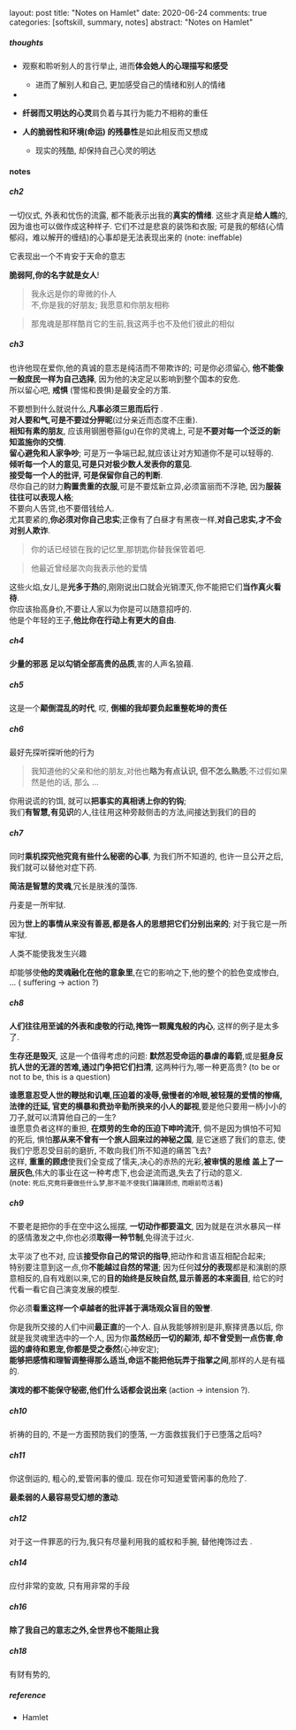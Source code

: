 layout: post
title: "Notes on Hamlet"
date: 2020-06-24
comments: true
categories:  [softskill, summary, notes]
abstract: "Notes on Hamlet"



##### thoughts
  *  观察和聆听别人的言行举止, 进而**体会她人的心理描写和感受**
      - 进而了解别人和自己,  更加感受自己的情绪和别人的情绪  

  *  

  *  **纤弱而又明达的心灵**肩负着与其行为能力不相称的重任

  *  **人的脆弱性和环境(命运) 的残暴性**是如此相反而又想成
      - 现实的残酷, 却保持自己心灵的明达



#### notes

##### ch2
一切仪式, 外表和忧伤的流露, 都不能表示出我的**真实的情绪**.
这些才真是**给人瞧**的,因为谁也可以做作成这种样子.
它们不过是悲哀的装饰和衣服;
可是我的郁结(心情郁闷，难以解开的缠结)的心事却是无法表现出来的 (note: ineffable)

它表现出一个不肯安于天命的意志


**脆弱阿,你的名字就是女人**!

> 我永远是你的卑微的仆人  
> 不,你是我的好朋友; 我愿意和你朋友相称    

>    
> 那鬼魂是那样酷肖它的生前,我这两手也不及他们彼此的相似  


##### ch3
也许他现在爱你,他的真诚的意志是纯洁而不带欺诈的; 可是你必须留心, **他不能像一般庶民一样为自己选择**,
因为他的决定足以影响到整个国本的安危.  
所以留心吧, **戒惧** (警惕和畏惧)是最安全的方策.


不要想到什么就说什么,**凡事必须三思而后行** .  
**对人要和气,可是不要过分狎昵**(过分亲近而态度不庄重).  
**相知有素的朋友**, 应该用钢圈卷箍(gu)在你的灵魂上, 可是**不要对每一个泛泛的新知滥施你的交情**.  
**留心避免和人家争吵**; 可是万一争端已起,就应该让对方知道你不是可以轻辱的.  
**倾听每一个人的意见,可是只对极少数人发表你的意见**.  
**接受每一个人的批评, 可是保留你自己的判断**.  
尽你自己的财力**购置贵重的衣服**,可是不要炫新立异,必须富丽而不浮艳, 因为**服装往往可以表现人格**;  
不要向人告贷,也不要借钱给人.  
尤其要紧的,**你必须对你自己忠实**;正像有了白昼才有黑夜一样,**对自己忠实,才不会对别人欺诈**.  

>  
> 你的话已经锁在我的记忆里,那钥匙你替我保管着吧.  

>  
> 他最近曾经屡次向我表示他的爱情  

这些火焰,女儿,是**光多于热**的,刚刚说出口就会光销湮灭,你不能把它们**当作真火看待**.  
你应该抬高身价,不要让人家以为你是可以随意招呼的.   
他是个年轻的王子,**他比你在行动上有更大的自由**.  

##### ch4
**少量的邪恶 足以勾销全部高贵的品质**,害的人声名狼藉.

##### ch5
这是一个**颠倒混乱的时代**, 哎, **倒楣的我却要负起重整乾坤的责任**


##### ch6
最好先探听探听他的行为

>  
>  我知道他的父亲和他的朋友,对他也**略为有点认识, 但不怎么熟悉**;不过假如果然是他的话, 那么 ...  

你用说谎的钓饵, 就可以**把事实的真相诱上你的钓钩**;  
我们**有智慧,有见识**的人,往往用这种旁敲侧击的方法,间接达到我们的目的

##### ch7
同时**乘机探究他究竟有些什么秘密的心事**, 为我们所不知道的, 也许一旦公开之后,我们就可以替他对症下药.

**简洁是智慧的灵魂**,冗长是肤浅的藻饰.

丹麦是一所牢狱.

因为**世上的事情从来没有善恶,都是各人的思想把它们分别出来的**; 对于我它是一所牢狱.

人类不能使我发生兴趣

却能够使**他的灵魂融化在他的意象里**,在它的影响之下,他的整个的脸色变成惨白, ... ( suffering -> action ?)

##### ch8
**人们往往用至诚的外表和虔敬的行动,掩饰一颗魔鬼般的内心**, 这样的例子是太多了.

**生存还是毁灭**, 这是一个值得考虑的问题: **默然忍受命运的暴虐的毒箭**,或是**挺身反抗人世的无涯的苦难,通过门争把它们扫清**, 这两种行为,哪一种更高贵?  (to be or not to be, this is a question)

**谁愿意忍受人世的鞭挞和讥嘲,压迫着的凌辱,傲慢者的冷眼,被轻蔑的爱情的惨痛,法律的迁延,
官吏的横暴和费劲辛勤所换来的小人的鄙视**,要是他只要用一柄小小的刀子,就可以清算他自己的一生?  
谁愿意负者这样的重担, **在烦劳的生命的压迫下呻吟流汗**, 倘不是因为惧怕不可知的死后,
惧怕**那从来不曾有一个旅人回来过的神秘之国**, 是它迷惑了我们的意志, 使我们宁愿忍受目前的磨折,
不敢向我们所不知道的痛苦飞去?    
这样, **重重的顾虑**使我们全变成了懦夫,决心的赤热的光彩,**被审慎的思维
盖上了一层灰色**,伟大的事业在这一种考虑下,也会逆流而退,失去了行动的意义.   
(note: <small>死后,究竟将要做些什么梦,那不能不使我们踌躇顾虑, 而眼前苟活着</small>)

##### ch9

不要老是把你的手在空中这么摇摆, **一切动作都要温文**, 因为就是在洪水暴风一样的感情激发之中,你也必须**取得一种节制**,免得流于过火.

太平淡了也不对, 应该**接受你自己的常识的指导**,把动作和言语互相配合起来;  
特别要注意到这一点,你**不能越过自然的常道**; 因为任何**过分的表现**都是和演剧的原意相反的,自有戏剧以来,它的**目的始终是反映自然,显示善恶的本来面目**, 给它的时代看一看它自己演变发展的模型.

你必须**看重这样一个卓越者的批评甚于满场观众盲目的毁誉**.

你是我所交接的人们中间**最正直**的一个人.
自从我能够辨别是非,察择贤愚以后, 你就是我灵魂里选中的一个人, 因为你**虽然经历一切的颠沛,
却不曾受到一点伤害**,**命运的虐待和恩宠,你都是受之泰然**(心神安定);   
**能够把感情和理智调整得那么适当,命运不能把他玩弄于指掌之间**,那样的人是有福的.

**演戏的都不能保守秘密,他们什么话都会说出来** (action -> intension ?).

##### ch10
祈祷的目的, 不是一方面预防我们的堕落, 一方面救拔我们于已堕落之后吗?

##### ch11

你这倒运的, 粗心的,爱管闲事的傻瓜.
现在你可知道爱管闲事的危险了.

**最柔弱的人最容易受幻想的激动**.

##### ch12
对于这一件罪恶的行为,我只有尽量利用我的威权和手腕, 替他掩饰过去 .


##### ch14
 应付非常的变故, 只有用非常的手段

#####  ch16
**除了我自己的意志之外,全世界也不能阻止我**  

##### ch18
有财有势的,




##### reference
* Hamlet
